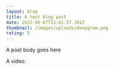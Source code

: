 ```yaml
---
layout: blog
title: A test blog post
date: 2022-06-07T11:01:57.391Z
thumbnail: /images/uploads/deepgram.png
rating: 5
---
```

A post body goes here

A video:

<youtube id="ScMzIvxBSi4"></youtube>